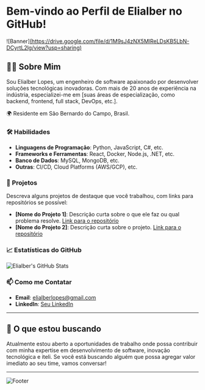 # Bem-vindo ao Perfil de Elialber no GitHub!

![Banner][(https://drive.google.com/file/d/1M9sJ4zNX5MlReLDsKB5LbN-DCyrtL2lg/view?usp=sharing)](https://media.licdn.com/dms/image/D4D16AQEck6BSrHLoqw/profile-displaybackgroundimage-shrink_350_1400/0/1695398595716?e=1719446400&v=beta&t=nvbWBdI1fdp0IWg7rI1f9nAigVXOhg9lATekm-QoHIc)

## 👨‍💻 Sobre Mim
Sou Elialber Lopes, um engenheiro de software apaixonado por desenvolver soluções tecnológicas inovadoras. Com mais de 20 anos de experiência na indústria, especializei-me em [suas áreas de especialização, como backend, frontend, full stack, DevOps, etc.].

🌍 Residente em São Bernardo do Campo, Brasil.

### 🛠️ Habilidades
- **Linguagens de Programação**: Python, JavaScript, C#, etc.
- **Frameworks e Ferramentas**: React, Docker, Node.js, .NET, etc.
- **Banco de Dados**: MySQL, MongoDB, etc.
- **Outras**: CI/CD, Cloud Platforms (AWS/GCP), etc.

### 🚀 Projetos
Descreva alguns projetos de destaque que você trabalhou, com links para repositórios se possível:
- **[Nome do Projeto 1]**: Descrição curta sobre o que ele faz ou qual problema resolve. [Link para o repositório](#)
- **[Nome do Projeto 2]**: Descrição curta sobre o projeto. [Link para o repositório](#)

### 📈 Estatísticas do GitHub
![Elialber's GitHub Stats](https://github-readme-stats.vercel.app/api?username=elialber&show_icons=true&theme=radical)

### 📫 Como me Contatar
- **Email**: elialberlopes@gmail.com
- **LinkedIn**: [Seu LinkedIn](www.linkedin.com/in/elialber)

---

## 🌟 O que estou buscando
Atualmente estou aberto a oportunidades de trabalho onde possa contribuir com minha expertise em desenvolvimento de software, inovação tecnológica e iteli. Se você está buscando alguém que possa agregar valor imediato ao seu time, vamos conversar!

---

![Footer](url_para_uma_imagem_legal_no_rodapé) <!-- Uma imagem de rodapé que seja atraente -->
